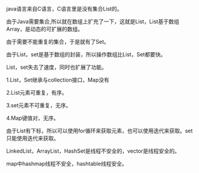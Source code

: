 java语言来自C语言，C语言里是没有集合List的。

由于Java需要集合,所以就在数组上扩充了一下，这就是List，List基于数组Array，是动态的可扩展的数组。

由于需要不能重复的集合，于是就有了Set。

由于List，set是基于数组的封装，所以操作数组比List，Set都要快。

List，set失去了速度，同时也扩展了功能。

1.List，Set继承与collection接口，Map没有

2.List元素可重复，有序。

3.set元素不可重复，无序。

4.Map键值对，无序。

由于List有下标，所以可以使用for循环来获取元素，也可以使用迭代来获取。set只能使用迭代来获取。

LinkedList，ArrayList，HashSet是线程不安全的，vector是线程安全的。

map中hashmap线程不安全，hashtable线程安全。